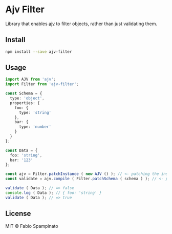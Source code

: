 # Ajv Filter

Library that enables [ajv](https://github.com/epoberezkin/ajv) to filter objects, rather than just validating them.

## Install

```sh
npm install --save ajv-filter
```

## Usage

```ts
import AJV from 'ajv';
import Filter from 'ajv-filter';

const Schema = {
  type: 'object',
  properties: {
    foo: {
      type: 'string'
    },
    bar: {
      type: 'number'
    }
  }
};

const Data = {
  foo: 'string',
  bar: '123'
};

const ajv = Filter.patchInstance ( new AJV () ); // <- patching the instance
const validate = ajv.compile ( Filter.patchSchema ( schema ) ); // <- patching the schema

validate ( Data ); // => false
console.log ( Data ); // { foo: 'string' }
validate ( Data ); // => true
```

## License

MIT © Fabio Spampinato
